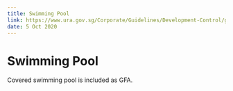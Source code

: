 ```yaml
---
title: Swimming Pool
link: https://www.ura.gov.sg/Corporate/Guidelines/Development-Control/gross-floor-area/GFA/SwimmingPool
date: 5 Oct 2020
---
```


# Swimming Pool

Covered swimming pool is included as GFA.
